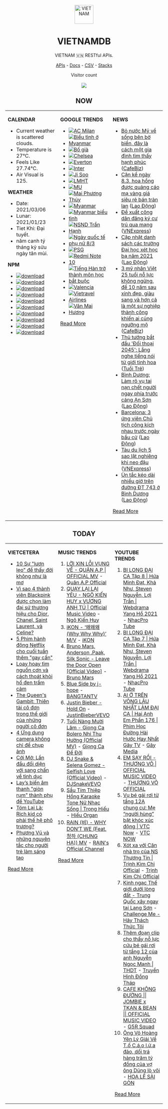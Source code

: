 <p align="center"><img src="https://raw.githubusercontent.com/vietnamdb/vietnamdb/master/images/profile/avatar.png" alt="VIETNAM" height="60"/></p>
<h1 align="center">VIETNAMDB</h1>
<p align="center">VIETNAM 🇻🇳 RESTful APIs.</p>
<p align="center">
  <a href="https://vietnamdb.herokuapp.com/api">APIs</a> -
  <a href="https://vietnamdb.github.io/#/">Docs</a> -
  <a href="https://github.com/vietnamdb/vietnamdb/tree/master/docs">CSV</a> -
  <a href="https://github.com/vietnamdb/vietnamdb/tree/master/docs/stacks">Stacks</a>
</p>
<p align="center"> 
  Visitor count<br><br>
  <img src="https://profile-counter.glitch.me/vietnamdb/count.svg" />
</p>


<h2 align="center">NOW</h2>

<table style="width:100%"><tbody style="width:100%"><tr><td valign="top" width="33%">

**CALENDAR**

- Current weather is scattered clouds.
- Temperature is 27°C.
- Feels Like 27.74°C.
- Air Visual is 125.

**WEATHER**

- Date: 2021/03/06
- Lunar: 2021/01/23
- Tiet Khi: Đại tuyết.
- năm canh tý tháng kỷ sửu ngày tân mùi.

**NPM**

- [![download](https://img.shields.io/npm/dm/giaohangnhanh.svg?style=flat-square&label=giaohangnhanh&color=red)](https://www.npmjs.com/package/giaohangnhanh)
- [![download](https://img.shields.io/npm/dm/onepay.svg?style=flat-square&label=onepay&color=red)](https://www.npmjs.com/package/onepay)
- [![download](https://img.shields.io/npm/dm/vietcetera.svg?style=flat-square&label=vietcetera&color=red)](https://www.npmjs.com/package/vietcetera)
- [![download](https://img.shields.io/npm/dm/vietnambanks.svg?style=flat-square&label=vietnambanks&color=red)](https://www.npmjs.com/package/vietnambanks)
- [![download](https://img.shields.io/npm/dm/vietnamgovernment.svg?style=flat-square&label=vietnamgovernment&color=red)](https://www.npmjs.com/package/vietnamgovernment)
- [![download](https://img.shields.io/npm/dm/vietnamnews.svg?style=flat-square&label=vietnamnews&color=red)](https://www.npmjs.com/package/vietnamnews)
- [![download](https://img.shields.io/npm/dm/vnapis.svg?style=flat-square&label=vnapis&color=red)](https://www.npmjs.com/package/vnapis)
- [![download](https://img.shields.io/npm/dm/vnpay.svg?style=flat-square&label=vnpay&color=red)](https://www.npmjs.com/package/vnpay)
- [![download](https://img.shields.io/npm/dm/vtcpay.svg?style=flat-square&label=vtcpay&color=red)](https://www.npmjs.com/package/vtcpay)
- [![download](https://img.shields.io/npm/dm/zalopay.svg?style=flat-square&label=zalopay&color=red)](https://www.npmjs.com/package/zalopay)

</td><td valign="top" width="33%">

**GOOGLE TRENDS**

- [![AC Milan](https://img.shields.io/static/v1?label=AC%20Milan&message=google&color=red&style=flat-square)](https://www.google.com/search?q=AC%20Milan)
- [![Biểu tình ở Myanmar](https://img.shields.io/static/v1?label=Bi%E1%BB%83u%20t%C3%ACnh%20%E1%BB%9F%20Myanmar&message=google&color=red&style=flat-square)](https://www.google.com/search?q=Bi%E1%BB%83u%20t%C3%ACnh%20%E1%BB%9F%20Myanmar)
- [![Bố già](https://img.shields.io/static/v1?label=B%E1%BB%91%20gi%C3%A0&message=google&color=red&style=flat-square)](https://www.google.com/search?q=B%E1%BB%91%20gi%C3%A0)
- [![Chelsea](https://img.shields.io/static/v1?label=Chelsea&message=google&color=red&style=flat-square)](https://www.google.com/search?q=Chelsea)
- [![Everton](https://img.shields.io/static/v1?label=Everton&message=google&color=red&style=flat-square)](https://www.google.com/search?q=Everton)
- [![Inter](https://img.shields.io/static/v1?label=Inter&message=google&color=red&style=flat-square)](https://www.google.com/search?q=Inter)
- [![Ji Soo](https://img.shields.io/static/v1?label=Ji%20Soo&message=google&color=red&style=flat-square)](https://www.google.com/search?q=Ji%20Soo)
- [![LMHT](https://img.shields.io/static/v1?label=LMHT&message=google&color=red&style=flat-square)](https://www.google.com/search?q=LMHT)
- [![MU](https://img.shields.io/static/v1?label=MU&message=google&color=red&style=flat-square)](https://www.google.com/search?q=MU)
- [![Mai Phương Thúy](https://img.shields.io/static/v1?label=Mai%20Ph%C6%B0%C6%A1ng%20Th%C3%BAy&message=google&color=red&style=flat-square)](https://www.google.com/search?q=Mai%20Ph%C6%B0%C6%A1ng%20Th%C3%BAy)
- [![Myanmar](https://img.shields.io/static/v1?label=Myanmar&message=google&color=red&style=flat-square)](https://www.google.com/search?q=Myanmar)
- [![Myanmar biểu tình](https://img.shields.io/static/v1?label=Myanmar%20bi%E1%BB%83u%20t%C3%ACnh&message=google&color=red&style=flat-square)](https://www.google.com/search?q=Myanmar%20bi%E1%BB%83u%20t%C3%ACnh)
- [![NSND Trần Hạnh](https://img.shields.io/static/v1?label=NSND%20Tr%E1%BA%A7n%20H%E1%BA%A1nh&message=google&color=red&style=flat-square)](https://www.google.com/search?q=NSND%20Tr%E1%BA%A7n%20H%E1%BA%A1nh)
- [![Ngày quốc tế phụ nữ 8/3](https://img.shields.io/static/v1?label=Ng%C3%A0y%20qu%E1%BB%91c%20t%E1%BA%BF%20ph%E1%BB%A5%20n%E1%BB%AF%208/3&message=google&color=red&style=flat-square)](https://www.google.com/search?q=Ng%C3%A0y%20qu%E1%BB%91c%20t%E1%BA%BF%20ph%E1%BB%A5%20n%E1%BB%AF%208/3)
- [![PSG](https://img.shields.io/static/v1?label=PSG&message=google&color=red&style=flat-square)](https://www.google.com/search?q=PSG)
- [![Redmi Note 10](https://img.shields.io/static/v1?label=Redmi%20Note%2010&message=google&color=red&style=flat-square)](https://www.google.com/search?q=Redmi%20Note%2010)
- [![Tiếng Hàn trở thành môn học bắt buộc](https://img.shields.io/static/v1?label=Ti%E1%BA%BFng%20H%C3%A0n%20tr%E1%BB%9F%20th%C3%A0nh%20m%C3%B4n%20h%E1%BB%8Dc%20b%E1%BA%AFt%20bu%E1%BB%99c&message=google&color=red&style=flat-square)](https://www.google.com/search?q=Ti%E1%BA%BFng%20H%C3%A0n%20tr%E1%BB%9F%20th%C3%A0nh%20m%C3%B4n%20h%E1%BB%8Dc%20b%E1%BA%AFt%20bu%E1%BB%99c)
- [![Valencia](https://img.shields.io/static/v1?label=Valencia&message=google&color=red&style=flat-square)](https://www.google.com/search?q=Valencia)
- [![Vietravel Airlines](https://img.shields.io/static/v1?label=Vietravel%20Airlines&message=google&color=red&style=flat-square)](https://www.google.com/search?q=Vietravel%20Airlines)
- [![Văn Mai Hương](https://img.shields.io/static/v1?label=V%C4%83n%20Mai%20H%C6%B0%C6%A1ng&message=google&color=red&style=flat-square)](https://www.google.com/search?q=V%C4%83n%20Mai%20H%C6%B0%C6%A1ng)

[Read More](https://trends.google.com/trends/?geo=VN)

</td><td valign="top" width="33%">

**NEWS**

- [Bỏ nước Mỹ về sống bên bờ biển, đây là cách một gia đình tìm thấy hạnh phúc](https://cafebiz.vn/bo-nuoc-my-ve-song-ben-bo-bien-day-la-cach-mot-gia-dinh-tim-thay-hanh-phuc-20210306133841535.chn) ([CafeBiz](https://cafebiz.vn))
- [Cận kề ngày 8.3, hoa hồng được quảng cáo mạ vàng giá siêu rẻ bán tràn lan](https://laodong.vn/kinh-te/can-ke-ngay-83-hoa-hong-duoc-quang-cao-ma-vang-gia-sieu-re-ban-tran-lan-886289.ldo) ([Lao Động](https://laodong.vn))
- [Đề xuất công dân đăng ký cư trú qua mạng](https://vnexpress.net/de-xuat-cong-dan-dang-ky-cu-tru-qua-mang-4244428.html) ([VNExpress](https://vnexpress.net))
- [Cập nhật danh sách các trường Đại học xét học bạ năm 2021](https://laodong.vn/giao-duc/cap-nhat-danh-sach-cac-truong-dai-hoc-xet-hoc-ba-nam-2021-886364.ldo) ([Lao Động](https://laodong.vn))
- [3 mỹ nhân Việt 25 tuổi nỗ lực không ngừng, để 10 năm sau xinh đẹp, giàu sang và hơn cả là một sự nghiệp thành công khiến ai cũng ngưỡng mộ](https://cafebiz.vn/3-my-nhan-viet-25-tuoi-no-luc-khong-ngung-de-10-nam-sau-xinh-dep-giau-sang-va-hon-ca-la-mot-su-nghiep-thanh-cong-khien-ai-cung-nguong-mo-20210306144634844.chn) ([CafeBiz](https://cafebiz.vn))
- [Thủ tướng bắt đầu 'Đối thoại 2045': Lắng nghe tiếng nói từ giới tinh hoa](https://tuoitre.vn/thu-tuong-bat-dau-doi-thoai-2045-lang-nghe-tieng-noi-tu-gioi-tinh-hoa-20210306151257947.htm) ([Tuổi Trẻ](https://tuoitre.vn))
- [Bình Dương: Làm rõ vụ tai nạn chết người ngay phía trước cảng An Sơn](https://laodong.vn/giao-thong/binh-duong-lam-ro-vu-tai-nan-chet-nguoi-ngay-phia-truoc-cang-an-son-886362.ldo) ([Lao Động](https://laodong.vn))
- [Barcelona: 3 ứng viên Chủ tịch công kích nhau trước ngày bầu cử](https://laodong.vn/bong-da-quoc-te/barcelona-3-ung-vien-chu-tich-cong-kich-nhau-truoc-ngay-bau-cu-886345.ldo) ([Lao Động](https://laodong.vn))
- [Tàu du lịch 5 sao lật nghiêng khi neo đậu](https://vnexpress.net/tau-du-lich-5-sao-lat-nghieng-khi-neo-dau-4244457.html) ([VNExpress](https://vnexpress.net))
- [Ùn tắc kéo dài nhiều giờ trên đường ĐT 743 ở Bình Dương](https://laodong.vn/xa-hoi/un-tac-keo-dai-nhieu-gio-tren-duong-dt-743-o-binh-duong-886349.ldo) ([Lao Động](https://laodong.vn))

[Read More](docs/news/README.md)

</td></tr></tbody></table>

<h2 align="center">TODAY</h2>

<table style="width:100%"><tbody style="width:100%"><tr><td valign="top" width="33%">

**VIETCETERA**

- [10 Sự "lươn lẹo" để thấy đời không như là mơ](https://vietcetera.com/vn/10-loi-noi-doi-de-thay-cuoc-song-la-nhung-cu-lua)
- [Vì sao 4 thành viên Blackpink được chọn làm đại sứ thương hiệu cho Dior, Chanel, Saint Laurent, và Celine? ](https://vietcetera.com/vn/cac-hang-thoi-trang-chon-ai-trong-blackpink-lam-dai-su-thuong-hieu)
- [5 Phim hành động Netflix cho cuối tuần thêm "gay cấn"](https://vietcetera.com/vn/5-phim-hanh-dong-netflix-cho-cuoi-tuan-them-gay-can)
- [Loay hoay tìm nguồn cơn và cách thoát khỏi hố đen trầm cảm](https://vietcetera.com/vn/loay-hoay-tim-nguon-con-va-cach-thoat-khoi-ho-den-tram-cam)
- [The Queen's Gambit: Thiên tài cô đơn trong thế giới của những người cô đơn](https://vietcetera.com/vn/the-queens-gambit-thien-tai-co-don-trong-the-gioi-cua-nhung-nguoi-co-don)
- [4 Ứng dụng camera không chỉ để chụp ảnh](https://vietcetera.com/vn/4-ung-dung-dung-camera-khong-chi-de-song-ao)
- [Cởi Mở: Lần đầu đối diện với sang chấn về tình dục](https://vietcetera.com/vn/lan-dau-doi-dien-voi-sang-chan-ve-tinh-duc)
- [Lay’s biến âm thanh "giòn rụm" thành phụ đề YouTube ](https://vietcetera.com/vn/lays-bien-am-thanh-gion-rum-thanh-phu-de-youtube)
- [Tóm Lại Là: Rich kid có phải thế hệ phô trương?](https://vietcetera.com/vn/tom-lai-la-rich-kid-la-the-he-pho-truong)
- [Phương Vũ và những nguyên tắc cho người trẻ làm sáng tạo](https://vietcetera.com/vn/phuong-vu-va-nhung-nguyen-tac-cho-nguoi-tre-lam-sang-tao)

[Read More](https://vietcetera.com/)

</td><td valign="top" width="33%">

**MUSIC TRENDS**

01. [LỜI XIN LỖI VỤNG VỀ - QUÂN A.P | OFFICIAL MV](https://www.youtube.com/watch?v=LhTwcqI71n0) - [Quân A.P Official](https://www.youtube.com/channel/UCXKnIgvBwPV6G-uT7gBXhcA)
02. [QUAY LẠI LẠI YÊU - NGÔ KIẾN HUY x VƯƠNG ANH TÚ | Official Music Video](https://www.youtube.com/watch?v=93WhpRfkkBk) - [Ngô Kiến Huy](https://www.youtube.com/channel/UCNN7Q7sx5lsivqDf22I7Itw)
03. [iKON - ‘왜왜왜 (Why Why Why)’ M/V](https://www.youtube.com/watch?v=DslHQto2V7I) - [iKON](https://www.youtube.com/channel/UCWxCyZibDIWIrGIgP25mbfw)
04. [Bruno Mars, Anderson .Paak, Silk Sonic - Leave the Door Open [Official Video]](https://www.youtube.com/watch?v=adLGHcj_fmA) - [Bruno Mars](https://www.youtube.com/channel/UCoUM-UJ7rirJYP8CQ0EIaHA)
05. [Blue Side by j-hope](https://www.youtube.com/watch?v=OZD_EU_hMUQ) - [BANGTANTV](https://www.youtube.com/channel/UCLkAepWjdylmXSltofFvsYQ)
06. [Justin Bieber - Hold On](https://www.youtube.com/watch?v=LWeiydKl0mU) - [JustinBieberVEVO](https://www.youtube.com/channel/UCHkj014U2CQ2Nv0UZeYpE_A)
07. [Tuổi Nàng Mười Lăm - Giọng Ca Bolero Nhí Thu Hường (Official MV)](https://www.youtube.com/watch?v=qodYHeNYvtk) - [Giọng Ca Để Đời](https://www.youtube.com/channel/UCwZ2ZaFfTusqV_MGMHUnEsg)
08. [DJ Snake & Selena Gomez - Selfish Love (Official Video)](https://www.youtube.com/watch?v=gQG_2O9Bu6c) - [DJSnakeVEVO](https://www.youtube.com/channel/UCGkSXL5saM8y3VvJD_PdMFQ)
09. [Sầu Tím Thiệp Hồng Karaoke Tone Nữ Nhạc Sống | Trọng Hiếu](https://www.youtube.com/watch?v=BRMjeHz412Q) - [Hiếu Organ](https://www.youtube.com/channel/UCWEYgC77_ZlbDxStQyzOwfA)
10. [RAIN (비) - WHY DON’T WE (Feat. 청하 (CHUNG HA)) MV](https://www.youtube.com/watch?v=srWfDwiRVgQ) - [RAIN's Official Channel](https://www.youtube.com/channel/UCxXgIeE5hxWxHG6dz9Scg2w)

[Read More](https://www.youtube.com/feed/trending?bp=4gIuCggvbS8wNHJsZhIiUExGZ3F1TG5MNTlhbW42X05FZFc5TGswZDdXZWVST0Q2VA%3D%3D)

</td><td valign="top" width="33%">

**YOUTUBE TRENDS**

01. [BI LONG ĐẠI CA Tập 8 | Hứa Minh Đạt, Khả Như, Steven Nguyễn, Lợi Trần | Webdrama Yang Hồ 2021](https://www.youtube.com/watch?v=UXa992qrMv0) - [NhacPro Tube](https://www.youtube.com/channel/UCBZjBKNMZoFih4ubdiIDWLw)
02. [BI LONG ĐẠI CA Tập 7 | Hứa Minh Đạt, Khả Như, Steven Nguyễn, Lợi Trần | Webdrama Yang Hồ 2021](https://www.youtube.com/watch?v=t_93XyujFLg) - [NhacPro Tube](https://www.youtube.com/channel/UCBZjBKNMZoFih4ubdiIDWLw)
03. [AI Ở TRÊN VÕNG LÂU NHẤT LÀM ĐẠI CA | Hai Anh Em Phần 176 | Phim Học Đường Hài Hước Hay Nhất Gãy TV](https://www.youtube.com/watch?v=1jTlsqadb9M) - [Gãy Media](https://www.youtube.com/channel/UCTp_WPPxWCjdlXK9kqzxm0A)
04. [EM SAY RỒI - THƯƠNG VÕ | OFFICIAL MUSIC VIDEO](https://www.youtube.com/watch?v=h4k1OMjLrUQ) - [THƯƠNG VÕ OFFICIAL](https://www.youtube.com/channel/UCSCSop9yGxDHz0kuyCKwUhQ)
05. [Vụ bé gái rơi từ tầng 12A chung cư: Mẹ “người hùng” bật khóc xúc động | VTC Now](https://www.youtube.com/watch?v=LmwjBu-WBgQ) - [VTC NOW](https://www.youtube.com/channel/UCL9-pEHNBs3N4r2bMoXdLJA)
06. [Xót xa với Căn nhà trọ của NS Thương Tín | Trịnh Kim Chi Official](https://www.youtube.com/watch?v=f4tB1LJSgLw) - [Trịnh Kim Chi Official](https://www.youtube.com/channel/UCGEkSDuWgWwRZVZfi3gP1pw)
07. [Kinh ngạc Thế giới dưới lòng đất - Trung Quốc xây ngay tại Lạng Sơn](https://www.youtube.com/watch?v=mpuudi8AMIU) - [Challenge Me - Hãy Thách Thức Tôi](https://www.youtube.com/channel/UCkG3QIDOyl6HF7EYudJ3JJg)
08. [Thêm đoạn clip cho thấy nỗ lực cứu bé gái rơi từ tầng 12 của anh Nguyễn Ngọc Mạnh | THDT](https://www.youtube.com/watch?v=YPe9q--jnEY) - [Truyền Hình Đồng Tháp](https://www.youtube.com/channel/UCDIl_FogyBJAUI3QVyLet8w)
09. [CAFE KHÔNG ĐƯỜNG || JOMBIE x TKAN & BEAN || OFFICIAL MUSIC VIDEO](https://www.youtube.com/watch?v=LImkI9UvJCY) - [G5R Squad](https://www.youtube.com/channel/UCqamjdcGALEjPreSrxwK9IQ)
10. [Ông Võ Hoàng Yên Lý Giải Về T.ố C.á.o l.ừ.a đảo, dối trá hàng trăm tỷ đồng của vợ ông Dũng lò vôi](https://www.youtube.com/watch?v=G7PQbh2Ob4E) - [HOA LỆ SÀI GÒN](https://www.youtube.com/channel/UCJ7fUfDLagCvZGv0uD4shQA)

[Read More](https://www.youtube.com/feed/trending)

</td></tr></tbody></table>
